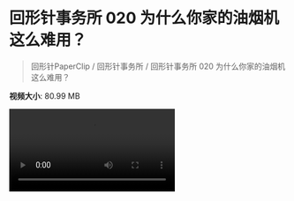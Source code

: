 # 回形针事务所 020 为什么你家的油烟机这么难用？

> 回形针PaperClip / 回形针事务所 / 回形针事务所 020 为什么你家的油烟机这么难用？

**视频大小**: 80.99 MB

<div class="video"><video src="https://file.hsyhx.top/archive/PaperClip/事务所/020.mp4" controls preload>🤔 您的浏览器不支持 video 标签</video></div>